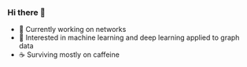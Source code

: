 ### Hi there 👋

- 🔭  Currently working on networks 
- 💬  Interested in machine learning and deep learning applied to graph data
- ☕  Surviving mostly on caffeine 

<!--
**dufourc1/dufourc1** is a ✨ _special_ ✨ repository because its `README.md` (this file) appears on your GitHub profile.

Here are some ideas to get you started:

- 🔭 I’m currently working on ...
- 🌱 I’m currently learning ...
- 👯 I’m looking to collaborate on ...
- 🤔 I’m looking for help with ...
- 💬 Ask me about ...
- 📫 How to reach me: ...
- 😄 Pronouns: ...
- ⚡ Fun fact: ...
-->

